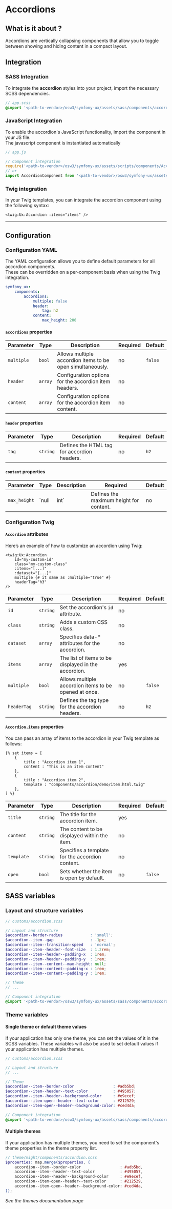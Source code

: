 # Accordions

## What is it about ?

Accordions are vertically collapsing components that allow you to toggle between showing and hiding content in a compact layout.

<!-- Example -->
<!-- {"file": "00-main.html", "language": "twig"} -->

## Integration

### SASS Integration

To integrate the **accordion** styles into your project, import the necessary SCSS dependencies.

```scss 
// app.scss
@import '<path-to-vendor>/osw3/symfony-ux/assets/sass/components/accordion';
```

### JavaScript Integration

To enable the accordion's JavaScript functionality, import the component in your JS file.  
The javascript component is instantiated automatically

```javascript 
// app.js

// Component integration 
require('<path-to-vendor>/osw3/symfony-ux/assets/scripts/components/AccordionComponent');
// or
import AccordionComponent from '<path-to-vendor>/osw3/symfony-ux/assets/scripts/components/AccordionComponent';
```

### Twig integration

In your Twig templates, you can integrate the accordion component using the following syntax:

```twig
<twig:Ux:Accordion :items="items" />
``` 

<hr>

## Configuration

### Configuration YAML

The YAML configuration allows you to define default parameters for all accordion components.  
These can be overridden on a per-component basis when using the Twig integration.

```yaml
symfony_ux:
    components:
        accordions:
            multiple: false
            header: 
                tag: h2
            content:
                max_height: 200
```

#### `accordions` properties

| Parameter | Type | Description | Required | Default |
|-|-|-|-|-|
| `multiple` | `bool` | Allows multiple accordion items to be open simultaneously. | no | `false` |
| `header` | `array` | Configuration options for the accordion item headers. | no |  |
| `content` | `array` | Configuration options for the accordion item content. | no |  |

#### `header` properties

| Parameter | Type | Description | Required | Default |
|-|-|-|-|-|
| `tag` | `string` | Defines the HTML tag for accordion headers. | no | `h2` |

#### `content` properties

| Parameter | Type | Description | Required | Default |
|-|-|-|-|-|
| `max_height` | `null|int` | Defines the maximum height for content. | no | `null` |

### Configuration Twig

#### `Accordion` attributes

Here’s an example of how to customize an accordion using Twig:

```twig
<twig:Ux:Accordion 
    id="my-custom-id"
    class="my-custom-class"
    :items="[...]" 
    :dataset="{...}"
    multiple {# it same as :multiple="true" #} 
    headerTag="h3"
/>
```

| Parameter | Type | Description | Required | Default |
|-|-|-|-|-|
| `id` | `string` | Set the accordion's `id` attribute. | no |  |
| `class` | `string` | Adds a custom CSS class. | no |  |
| `dataset` | `array` | Specifies data-* attributes for the accordion. | no |  |
| `items` | `array` | The list of items to be displayed in the accordion. | yes |  |
| `multiple` | `bool` | Allows multiple accordion items to be opened at once. | no | `false` |
| `headerTag` | `string` | Defines the tag type for the accordion headers. | no | `h2` |

#### `Accordion.items` properties

You can pass an array of items to the accordion in your Twig template as follows:

```twig
{% set items = [
    {
        title : "Accordion item 1",
        content : "This is an item content"
    },
    {
        title : "Accordion item 2",
        template : "components/accordion/demo/item.html.twig"
    },
] %}
``` 

| Parameter | Type | Description | Required | Default |
|-|-|-|-|-|
| `title` | `string` | The title for the accordion item. | yes |  |
| `content` | `string` | The content to be displayed within the item. | no |  |
| `template` | `string` | Specifies a template for the accordion content. | no |  |
| `open` | `bool` | Sets whether the item is open by default. | no | `false` |


## SASS variables

### Layout and structure variables

```scss
// customs/accordion.scss

// Layout and structure
$accordion--border-radius            : 'small';
$accordion--item--gap                : -1px;
$accordion--item--transition-speed   : 'normal';
$accordion--item--header--font-size  : 1.2rem;
$accordion--item--header--padding-x  : 1rem;
$accordion--item--header--padding-y  : 1rem;
$accordion--item--content--max-height: null;
$accordion--item--content--padding-x : 1rem;
$accordion--item--content--padding-y : 1rem;

// Theme
// ...

// Component integration 
@import '<path-to-vendor>/osw3/symfony-ux/assets/sass/components/accordion';
```

### Theme variables

#### Single theme or default theme values

If your application has only one theme, you can set the values ​​of it in the SCSS variables.
These variables will also be used to set default values ​​if your application has multiple themes.

```scss
// customs/accordion.scss

// Layout and structure
// ...

// Theme
$accordion--item--border-color                 : #adb5bd;
$accordion--item--header--text-color           : #495057;
$accordion--item--header--background-color     : #e9ecef;
$accordion--item-open--header--text-color      : #212529;
$accordion--item-open--header--background-color: #ced4da;

// Component integration 
@import '<path-to-vendor>/osw3/symfony-ux/assets/sass/components/accordion';
```

#### Multiple themes

If your application has multiple themes, you need to set the component's theme properties in the theme property list.

```scss
// theme/might/components/accordion.scss
$properties: map.merge($properties, (
    accordion--item--border-color                 : #adb5bd,
    accordion--item--header--text-color           : #495057,
    accordion--item--header--background-color     : #e9ecef,
    accordion--item-open--header--text-color      : #212529,
    accordion--item-open--header--background-color: #ced4da,
));
```

*See the themes documentation page*
